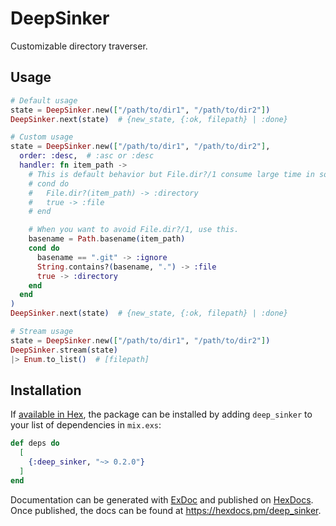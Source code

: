 # DeepSinker

Customizable directory traverser.

## Usage

```elixir
# Default usage
state = DeepSinker.new(["/path/to/dir1", "/path/to/dir2"])
DeepSinker.next(state)  # {new_state, {:ok, filepath} | :done}

# Custom usage
state = DeepSinker.new(["/path/to/dir1", "/path/to/dir2"],
  order: :desc,  # :asc or :desc
  handler: fn item_path ->
    # This is default behavior but File.dir?/1 consume large time in some env.
    # cond do
    #   File.dir?(item_path) -> :directory
    #   true -> :file
    # end

    # When you want to avoid File.dir?/1, use this.
    basename = Path.basename(item_path)
    cond do
      basename == ".git" -> :ignore
      String.contains?(basename, ".") -> :file
      true -> :directory
    end
  end
)
DeepSinker.next(state)  # {new_state, {:ok, filepath} | :done}

# Stream usage
state = DeepSinker.new(["/path/to/dir1", "/path/to/dir2"])
DeepSinker.stream(state)
|> Enum.to_list()  # [filepath]
```

## Installation

If [available in Hex](https://hex.pm/docs/publish), the package can be installed
by adding `deep_sinker` to your list of dependencies in `mix.exs`:

```elixir
def deps do
  [
    {:deep_sinker, "~> 0.2.0"}
  ]
end
```

Documentation can be generated with [ExDoc](https://github.com/elixir-lang/ex_doc)
and published on [HexDocs](https://hexdocs.pm). Once published, the docs can
be found at <https://hexdocs.pm/deep_sinker>.

